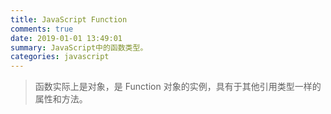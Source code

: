 ```yaml
---
title: JavaScript Function
comments: true
date: 2019-01-01 13:49:01
summary: JavaScript中的函数类型。
categories: javascript
---
```


> 函数实际上是对象，是 Function 对象的实例，具有于其他引用类型一样的属性和方法。

